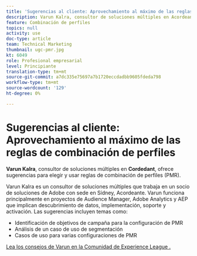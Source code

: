 ```yaml
---
title: 'Sugerencias al cliente: Aprovechamiento al máximo de las reglas de combinación de perfiles'
description: Varun Kalra, consultor de soluciones múltiples en Acordeante, ofrece sugerencias para elegir y usar reglas de combinación de perfiles (PMR).
feature: Combinación de perfiles
topics: null
activity: use
doc-type: article
team: Technical Marketing
thumbnail: ugc-pmr.jpg
kt: 6049
role: Profesional empresarial
level: Principiante
translation-type: tm+mt
source-git-commit: a7dc335e75697a7b1720eccdadbb9605fdeda798
workflow-type: tm+mt
source-wordcount: '129'
ht-degree: 0%

---
```



# Sugerencias al cliente: Aprovechamiento al máximo de las reglas de combinación de perfiles

**Varun Kalra**, consultor de soluciones múltiples en  **Cordedant**, ofrece sugerencias para elegir y usar reglas de combinación de perfiles (PMR).

Varun Kalra es un consultor de soluciones múltiples que trabaja en un socio de soluciones de Adobe con sede en Sídney, Acordeante. Varun funciona principalmente en proyectos de Audience Manager, Adobe Analytics y AEP que implican descubrimiento de datos, implementación, soporte y activación. Las sugerencias incluyen temas como:

* Identificación de objetivos de campaña para la configuración de PMR
* Análisis de un caso de uso de segmentación
* Casos de uso para varias configuraciones de PMR

[Lea los consejos de Varun en la Comunidad de Experience League .](https://experienceleaguecommunities.adobe.com/t5/adobe-audience-manager-blogs/getting-the-most-out-of-profile-merge-rules-tips-tricks-and/ba-p/372248)
